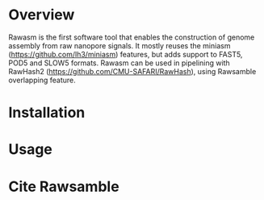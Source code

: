 # Overview
Rawasm is the first software tool that enables the construction of genome assembly from raw nanopore signals.
It mostly reuses the miniasm (https://github.com/lh3/miniasm) features, but adds support to FAST5, POD5 and SLOW5 formats.
Rawasm can be used in pipelining with RawHash2 (https://github.com/CMU-SAFARI/RawHash), using Rawsamble overlapping feature.


# Installation


# Usage

# Cite Rawsamble
